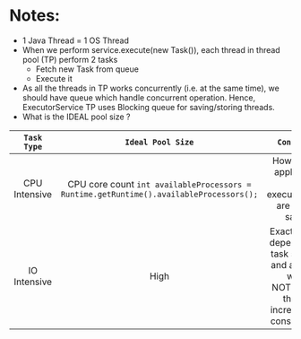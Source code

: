 # Notes:

- 1 Java Thread = 1 OS Thread
- When we perform service.execute(new Task()), each thread in thread pool (TP) perform 2 tasks
    - Fetch new Task from queue
    - Execute it
- As all the threads in TP works concurrently (i.e. at the same time), we should have queue which handle concurrent
  operation. Hence, ExecutorService TP uses Blocking queue for saving/storing threads.
- What is the IDEAL pool size ?

|  `Task Type`  | `Ideal Pool Size` |                                                                  `Consideration`                                                                   |
|:-------------:|:-----------------:|:--------------------------------------------------------------------------------------------------------------------------------------------------:|
| CPU Intensive | CPU core count `int availableProcessors = Runtime.getRuntime().availableProcessors();` |                                  How many other applications (or other executors/threads) are running on same CPU                                  |
| IO Intensive  |       High        | Exact number will depend on rate of task submissions and average task wait time.<br/> NOTE: Too many threads will increase memory consumption too. |
